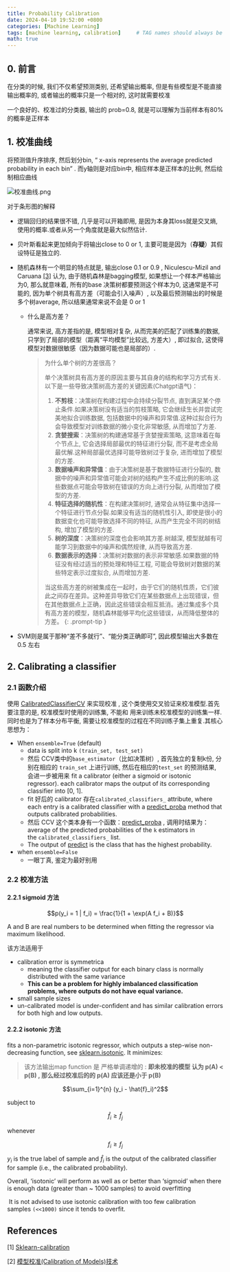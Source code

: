 ```yaml
---
title: Probability Calibration
date: 2024-04-10 19:52:00 +0800
categories: [Machine Learning]
tags: [machine learning, calibration]     # TAG names should always be lowercase
math: true
---
```


## 0. 前言

在分类的时候, 我们不仅希望预测类别, 还希望输出概率, 但是有些模型是不能直接输出概率的, 或者输出的概率只是一个相对的, 这时就需要校准


一个良好的、校准过的分类器, 输出的 prob=0.8,  就是可以理解为当前样本有80%的概率是正样本

## 1. 校准曲线

将预测值升序排序, 然后划分bin, “ x-axis represents the average predicted probability in each bin” . 而y轴则是对应bin中, 相应样本是正样本的比例, 然后绘制相应曲线

![校准曲线.png](https://s2.loli.net/2024/04/10/APQRTWiVeMFEYgU.png)

对于条形图的解释

- 逻辑回归的结果很不错, 几乎是可以开箱即用, 是因为本身其loss就是交叉熵, 使用的概率.或者从另一个角度就是最大似然估计.

- 贝叶斯看起来更加倾向于将输出close to 0 or 1,  主要可能是因为（**存疑**）其假设特征是独立的.

- 随机森林有一个明显的特点就是, 输出close 0.1 or 0.9 ,  Niculescu-Mizil and Caruana [[3]](https://scikit-learn.org/stable/modules/calibration.html#id14) 认为, 由于随机森林是bagging模型, 如果想让一个样本严格输出为0, 那么就意味着, 所有的base 决策树都要预测这个样本为0, 这通常是不可能的, 因为单个树具有高方差（可能会引入噪声）, 以及最后预测输出的时候是多个树average, 所以结果通常来说不会是 0 or 1
    - 什么是高方差？

        通常来说, 高方差指的是, 模型相对复杂, 从而完美的匹配了训练集的数据, 只学到了局部的模型（距离“平均模型”比较远, 方差大）, 即过拟合, 这使得模型对数据很敏感（因为数据可能也是局部的）.

        > 为什么单个树的方差很高？
        >
        >
        > 单个决策树具有高方差的原因主要与其自身的结构和学习方式有关.以下是一些导致决策树高方差的关键因素(Chatgpt语气)：
        >
        > 1. **不剪枝**：决策树在构建过程中会持续分裂节点, 直到满足某个停止条件.如果决策树没有适当的剪枝策略, 它会继续生长并尝试完美地拟合训练数据, 包括数据中的噪声和异常值.这种过拟合行为会导致模型对训练数据的微小变化非常敏感, 从而增加了方差.
        > 2. **贪婪搜索**：决策树的构建通常基于贪婪搜索策略, 这意味着在每个节点上, 它会选择局部最优的特征进行分裂, 而不是考虑全局最优解.这种局部最优选择可能导致树过于复杂, 进而增加了模型的方差.
        > 3. **数据噪声和异常值**：由于决策树是基于数据特征进行分裂的, 数据中的噪声和异常值可能会对树的结构产生不成比例的影响.这些数据点可能会导致树在错误的方向上进行分裂, 从而增加了模型的方差.
        > 4. **特征选择的随机性**：在构建决策树时, 通常会从特征集中选择一个特征进行节点分裂.如果没有适当的随机性引入, 即使是很小的数据变化也可能导致选择不同的特征, 从而产生完全不同的树结构, 增加了模型的方差.
        > 5. **树的深度**：决策树的深度也会影响其方差.树越深, 模型就越有可能学习到数据中的噪声和偶然规律, 从而导致高方差.
        > 6. **数据表示的选择**：决策树对数据的表示非常敏感.如果数据的特征没有经过适当的预处理和特征工程, 可能会导致树对数据的某些特定表示过度拟合, 从而增加方差.
        >
        > 当这些高方差的树被集成在一起时，由于它们的随机性质，它们彼此之间存在差异。这种差异导致它们在某些数据点上出现错误，但在其他数据点上正确，因此这些错误会相互抵消。通过集成多个具有高方差的模型，随机森林能够平均化这些错误，从而降低整体的方差。
        {: .prompt-tip }
- SVM则是属于那种“差不多就行”、“能分类正确即可”, 因此模型输出大多数在0.5 左右


## 2. Calibrating a classifier

### 2.1 函数介绍

使用 [CalibratedClassifierCV](https://scikit-learn.org/stable/modules/generated/sklearn.calibration.CalibratedClassifierCV.html#sklearn.calibration.CalibratedClassifierCV) 来实现校准 , 这个类使用交叉验证来校准模型.首先要注意的是, 校准模型时使用的训练集, 不能和 用来训练未校准模型的训练集一样.同时也是为了样本分布平衡, 需要让校准模型的过程在不同训练子集上重复.其核心思想为：

- When `ensemble=True` (default)
    - data is split into k `(train_set, test_set)`
    - 然后  CCV类中的`base_estimator`（比如决策树）,  首先独立的复制k份, 分别在相应的 `train_set` 上进行训练, 然后在相应的`test_set` 的预测结果, 会进一步被用来 fit a calibrator (either a sigmoid or isotonic regressor).  each calibrator maps the output of its corresponding classifier into [0, 1].
    - fit 好后的 calibrator 存在`calibrated_classifiers_` attribute, where each entry is a calibrated classifier with a [predict_proba](https://scikit-learn.org/stable/glossary.html#term-predict_proba) method that outputs calibrated probabilities.
    - 然后 CCV 这个类本身有一个函数：[predict_proba](https://scikit-learn.org/stable/glossary.html#term-predict_proba) ,  调用时结果为：average of the predicted probabilities of the `k` estimators in the `calibrated_classifiers_` list.
    - The output of [predict](https://scikit-learn.org/stable/glossary.html#term-predict) is the class that has the highest probability.
- when  `ensemble=False`
    - 一眼丁真, 鉴定为最好别用

### 2.2 校准方法
#### 2.2.1 sigmoid 方法

$$p(y_i = 1 | f_i) = \frac{1}{1 + \exp(A f_i + B)}$$

A and B are real numbers to be determined when fitting the regressor via maximum likelihood.

该方法适用于
- calibration error is symmetrica
    - meaning the classifier output for each binary class is normally distributed with the same variance
    - **This can be a problem for highly imbalanced classification problems, where outputs do not have equal variance.**
- small sample sizes
- un-calibrated model is under-confident and has similar calibration errors for both high and low outputs.

#### 2.2.2 isotonic 方法

fits a non-parametric isotonic regressor, which outputs a step-wise non-decreasing function, see [sklearn.isotonic](https://scikit-learn.org/stable/modules/classes.html#module-sklearn.isotonic). It minimizes:
> 该方法输出map function 是 严格单调递增的 : **即未校准的模型 认为 p(A) < p(B) , 那么经过校准后的的 p(A) 应该还是小于 p(B)**


$$\sum_{i=1}^{n} (y_i - \hat{f}_i)^2$$

subject to

$$\hat{f}_i \geq \hat{f}_j$$

whenever

$$f_i \geq f_j$$

$y_i$ is the true label of sample and $\hat{f}_i$ is the output of the calibrated classifier for sample
(i.e., the calibrated probability).

Overall, ‘isotonic’ will perform as well as or better than ‘sigmoid’ when there is enough data (greater than ~ 1000 samples) to avoid overfitting

 It is not advised to use isotonic calibration with too few calibration samples `(<<1000)` since it tends to overfit.


## References

[1] [Sklearn-calibration](https://scikit-learn.org/stable/modules/calibration.html)

[2] [模型校准(Calibration of Models)技术](https://zhuanlan.zhihu.com/p/502959226)